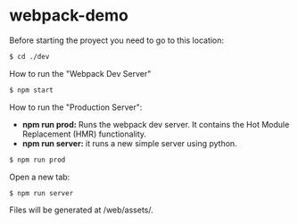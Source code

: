 # webpack-demo

Before starting the proyect you need to go to this location:

```bash
$ cd ./dev
```

How to run the "Webpack Dev Server"
```bash
$ npm start
```


How to run the "Production Server":
<ul>
  <li> <b>npm run prod:</b> Runs the webpack dev server. It contains the Hot Module Replacement (HMR) functionality.</li>
  <li> <b>npm run server:</b> it runs a new simple server using python.</li>
</ul>

```bash
$ npm run prod
```
Open a new tab:
```bash
$ npm run server
```

Files will be generated at /web/assets/.
